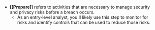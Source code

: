 - **[[Prepare]]** refers to activities that are necessary to manage security and privacy risks before a breach occurs. 
	- As an entry-level analyst, you'll likely use this step to monitor for risks and identify controls that can be used to reduce those risks. 